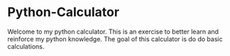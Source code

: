 # Python-Calculator

Welcome to my python calculator. This is an exercise to better learn and reinforce my python knowledge. The goal of this calculator is do do basic calculations.

